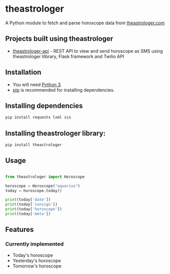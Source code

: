 # theastrologer

A Python module to fetch and parse horoscope data from [theastrologer.com](http://theastrologer.com)

## Projects built using theastrologer
* [theastrologer-api](https://github.com/sandipbgt/theastrologer-api) - REST API to view and send horoscope as SMS using theastrologer lilbrary, Flask framework and Twilio API

## Installation
* You will need [Python 3](https://www.python.org/download/).
* [pip](http://pip.readthedocs.org/en/latest/installing.html) is recommended for installing dependencies.

## Installing dependencies
```sh
pip install requests lxml six
```
## Installing theastrologer library:
```sh
pip install theastrologer
```

## Usage
```python

from theastrologer import Horoscope

horoscope = Horoscope("aquarius")
today = horoscope.today()

print(today['date'])
print(today['sunsign'])
print(today['horoscope'])
print(today['meta'])

```

## Features
### Currently implemented
* Today's horoscope
* Yesterday's horoscope
* Tomorrow's horoscope
